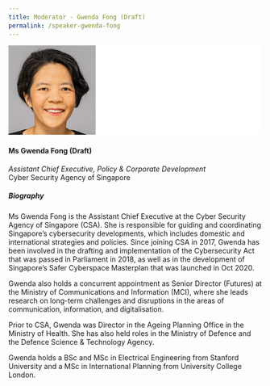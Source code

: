 ```yaml
---
title: Moderator - Gwenda Fong (Draft)
permalink: /speaker-gwenda-fong
---
```


![Gwenda Fong](/images/speakers/Gwenda-Fong.jpg)

#### **Ms Gwenda Fong (Draft)**

*Assistant Chief Executive, Policy & Corporate Development*  
Cyber Security Agency of Singapore

##### **Biography**

Ms Gwenda Fong is the Assistant Chief Executive at the Cyber Security Agency of Singapore (CSA). She is responsible for guiding and coordinating Singapore’s cybersecurity developments, which includes domestic and international strategies and policies. Since joining CSA in 2017, Gwenda has been involved in the drafting and implementation of the Cybersecurity Act that was passed in Parliament in 2018, as well as in the development of Singapore’s Safer Cyberspace Masterplan that was launched in Oct 2020.

Gwenda also holds a concurrent appointment as Senior Director (Futures) at the Ministry of Communications and Information (MCI), where she leads research on long-term challenges and disruptions in the areas of communication, information, and digitalisation.

Prior to CSA, Gwenda was Director in the Ageing Planning Office in the Ministry of Health. She has also held roles in the Ministry of Defence and the Defence Science & Technology Agency.

Gwenda holds a BSc and MSc in Electrical Engineering from Stanford University and a MSc in International Planning from University College London.